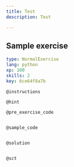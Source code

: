```yaml
---
title: Test
description: Test

---
```

## Sample exercise

```yaml
type: NormalExercise
lang: python
xp: 100
skills: 2
key: 6ce64f8a7b
```


`@instructions`

`@hint`

`@pre_exercise_code`
```{python}

```

`@sample_code`
```{python}

```

`@solution`
```{python}

```

`@sct`
```{python}

```
